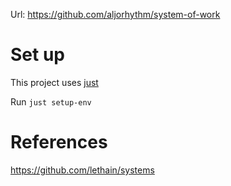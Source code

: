 
Url: https://github.com/aljorhythm/system-of-work

# Set up

This project uses [just](https://github.com/casey/just)

Run `just setup-env`

# References

https://github.com/lethain/systems